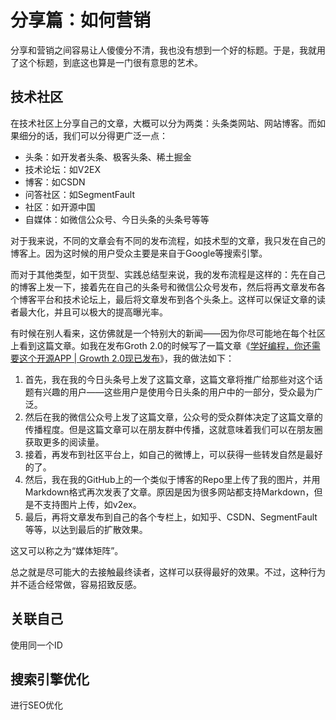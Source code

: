 分享篇：如何营销
===

分享和营销之间容易让人傻傻分不清，我也没有想到一个好的标题。于是，我就用了这个标题，到底这也算是一门很有意思的艺术。

技术社区
---

在技术社区上分享自己的文章，大概可以分为两类：头条类网站、网站博客。而如果细分的话，我们可以分得更广泛一点：

 - 头条：如开发者头条、极客头条、稀土掘金
 - 技术论坛：如V2EX
 - 博客：如CSDN
 - 问答社区：如SegmentFault
 - 社区：如开源中国
 - 自媒体：如微信公众号、今日头条的头条号等等

对于我来说，不同的文章会有不同的发布流程，如技术型的文章，我只发在自己的博客上。因为这时候的用户受众主要是来自于Google等搜索引擎。

而对于其他类型，如干货型、实践总结型来说，我的发布流程是这样的：先在自己的博客上发一下，接着先在自己的头条号和微信公众号发布，然后将再文章发布各个博客平台和技术论坛上，最后将文章发布到各个头条上。这样可以保证文章的读者最大化，并且可以极大的提高曝光率。

有时候在别人看来，这仿佛就是一个特别大的新闻——因为你尽可能地在每个社区上看到这篇文章。如我在发布Groth 2.0的时候写了一篇文章《[学好编程，你还需要这个开源APP | Growth 2.0现已发布](https://github.com/phodal/articles/issues/23)》，我的做法如下：

1. 首先，我在我的今日头条号上发了这篇文章，这篇文章将推广给那些对这个话题有兴趣的用户——这些用户是使用今日头条的用户中的一部分，受众最为广泛。
2. 然后在我的微信公众号上发了这篇文章，公众号的受众群体决定了这篇文章的传播程度。但是这篇文章可以在朋友群中传播，这就意味着我们可以在朋友圈获取更多的阅读量。
3. 接着，再发布到社区平台上，如自己的微博上，可以获得一些转发自然是最好的了。
4. 然后，我在我的GitHub上的一个类似于博客的Repo里上传了我的图片，并用Markdown格式再次发表了文章。原因是因为很多网站都支持Markdown，但是不支持图片上传，如v2ex。
5. 最后，再将文章发布到自己的各个专栏上，如知乎、CSDN、SegmentFault等等，以达到最后的扩散效果。

这又可以称之为“媒体矩阵”。

总之就是尽可能大的去接触最终读者，这样可以获得最好的效果。不过，这种行为并不适合经常做，容易招致反感。

关联自己
---

使用同一个ID

搜索引擎优化
---

进行SEO优化
